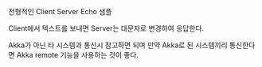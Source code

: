 전형적인 Client Server Echo 샘플

Client에서 텍스트를 보내면 Server는 대문자로 변경하여 응답한다. 

Akka가 아닌 타 시스템과 통신시 참고하면 되며
만약 Akka로 된 시스템끼리 통신한다면 Akka remote 기능을 사용하는 것이 좋다.